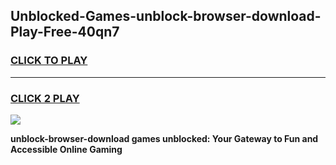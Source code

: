 
## Unblocked-Games-unblock-browser-download-Play-Free-40qn7
<h3>
<a href="https://premium76.site?title=unblock-browser-download&ref=23A">CLICK TO PLAY</a></h3>
<hr>

<h3>
<a href="https://premium76.site?title=unblock-browser-download&ref=23A">CLICK 2 PLAY</a>
  
</h3>

<a href="https://premium76.site?title=unblock-browser-download&ref=23A"><img src="https://clearcache.store/games.png"></a>


**unblock-browser-download games unblocked: Your Gateway to Fun and Accessible Online Gaming**
